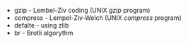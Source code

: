 - gzip - Lembel-Ziv coding (UNIX _gzip_ program)
- compress - Lempel-Ziv-Welch (UNIX _compress_ program)
- defalte - using zlib
- br - Brotli algorythm